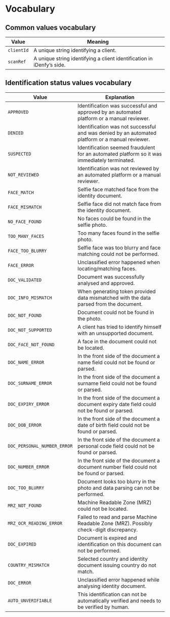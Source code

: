 # Vocabulary

## Common values vocabulary

|Value         |Meaning                                                              |
|---------------|---------------------------------------------------------------------|
|`clientId`     |A unique string identifying a client.                                |
|`scanRef`      |A unique string identifying a client identification in iDenfy’s side.| 


## Identification status values vocabulary

|Value                        |Explanation                                     |
|-----------------------------|------------------------------------------------|
|`APPROVED`                   |Identification was successful and approved by an automated platform or a manual reviewer.|
|`DENIED`                     |Identification was not successful and was denied by an automated platform or a manual reviewer.|
|`SUSPECTED`                  |Identification seemed fraudulent for an automated platform so it was immediately terminated.|
|`NOT_REVIEWED`               |Identification was not reviewed by an automated platform or a manual reviewer.|
|`FACE_MATCH`                 |Selfie face matched face from the identity document.|
|`FACE_MISMATCH`              |Selfie face did not match face from the identity document.|
|`NO_FACE_FOUND`              |No faces could be found in the selfie photo.|
|`TOO_MANY_FACES`             |Too many faces found in the selfie photo.|
|`FACE_TOO_BLURRY`            |Selfie face was too blurry and face matching could not be performed.|
|`FACE_ERROR`                 |Unclassified error happened when locating/matching faces.|
|`DOC_VALIDATED`              |Document was successfully analysed and approved.|
|`DOC_INFO_MISMATCH`          |When generating token provided data mismatched with the data parsed from the document.|
|`DOC_NOT_FOUND`              |Document could not be found in the photo.|
|`DOC_NOT_SUPPORTED`          |A client has tried to identify himself with an unsupported document.|
|`DOC_FACE_NOT_FOUND`         |A face in the document could not be located.|
|`DOC_NAME_ERROR`             |In the front side of the document a name field could not be found or parsed.|
|`DOC_SURNAME_ERROR`          |In the front side of the document a surname field could not be found or parsed.|
|`DOC_EXPIRY_ERROR`           |In the front side of the document a document expiry date field could not be found or parsed.|
|`DOC_DOB_ERROR`              |In the front side of the document a date of birth field could not be found or parsed.|
|`DOC_PERSONAL_NUMBER_ERROR`  |In the front side of the document a personal code field could not be found or parsed.|
|`DOC_NUMBER_ERROR`           |In the front side of the document a document number field could not be found or parsed.|
|`DOC_TOO_BLURRY`             |Document looks too blurry in the photo and data parsing can not be performed.|
|`MRZ_NOT_FOUND`              |Machine Readable Zone (MRZ) could not be located.|
|`MRZ_OCR_READING_ERROR`      |Failed to read and parse Machine Readable Zone (MRZ). Possibly check-digit discrepancy.|
|`DOC_EXPIRED`                |Document is expired and identification on this document can not be performed.|
|`COUNTRY_MISMATCH`           |Selected country and identity document issuing country do not match.|
|`DOC_ERROR`                  |Unclassified error happened while analysing identity document.|
|`AUTO_UNVERIFIABLE`          |This identification can not be automatically verified and needs to be verified by human.|
